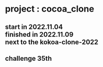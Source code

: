 <h1>project : cocoa_clone</h1>
<h2>
    <div>start in 2022.11.04</div>
    <div>finished in 2022.11.09</div>
    <div>next to the kokoa-clone-2022</div>
</h2>

<h2>
    <div>challenge 35th</div>
</h2>
